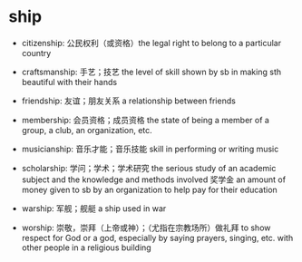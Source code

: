 # ship

- citizenship: 公民权利（或资格）the legal right to belong to a particular country
- craftsmanship: 手艺；技艺 the level of skill shown by sb in making sth beautiful with their hands
- friendship: 友谊；朋友关系 a relationship between friends

- membership: 会员资格；成员资格 the state of being a member of a group, a club, an organization, etc.
- musicianship: 音乐才能；音乐技能 skill in performing or writing music
- scholarship: 学问；学术；学术研究 the serious study of an academic subject and the knowledge and methods involved 奖学金 an amount of money given to sb by an organization to help pay for their education

- warship: 军舰；舰艇 a ship used in war
- worship: 崇敬，崇拜（上帝或神）；（尤指在宗教场所）做礼拜 to show respect for God or a god, especially by saying prayers, singing, etc. with other people in a religious building
